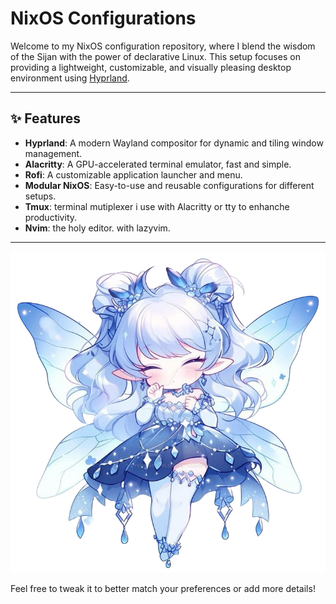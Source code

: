 # NixOS Configurations
Welcome to my NixOS configuration repository, where I blend the wisdom of the Sijan with the power of declarative Linux. This setup focuses on providing a lightweight, customizable, and visually pleasing desktop environment using [Hyprland](https://github.com/hyprwm/Hyprland).

---

## ✨ Features
- **Hyprland**: A modern Wayland compositor for dynamic and tiling window management.
- **Alacritty**: A GPU-accelerated terminal emulator, fast and simple.
- **Rofi**: A customizable application launcher and menu.
- **Modular NixOS**: Easy-to-use and reusable configurations for different setups.
- **Tmux**: terminal mutiplexer i use with Alacritty or tty  to enhanche productivity.
- **Nvim**: the holy editor. with lazyvim.
---

![pics](assets/kyomi.png)

Feel free to tweak it to better match your preferences or add more details!
